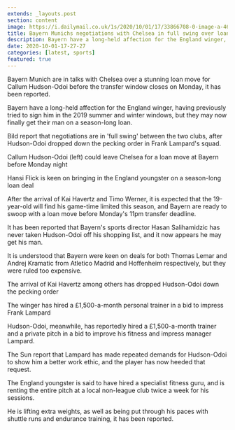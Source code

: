 ```yaml
---
extends: _layouts.post
section: content
image: https://i.dailymail.co.uk/1s/2020/10/01/17/33866708-0-image-a-46_1601568295852.jpg 
title: Bayern Munichs negotiations with Chelsea in full swing over loan deal for Callum Hudson-Odoi 
description: Bayern have a long-held affection for the England winger, having previously tried to sign him in the 2019 summer and winter windows, but they may now finally get their man on a season-long loan. 
date: 2020-10-01-17-27-27 
categories: [latest, sports] 
featured: true 
--- 
```

Bayern Munich are in talks with Chelsea over a stunning loan move for Callum Hudson-Odoi before the transfer window closes on Monday, it has been reported.

Bayern have a long-held affection for the England winger, having previously tried to sign him in the 2019 summer and winter windows, but they may now finally get their man on a season-long loan.

Bild report that negotiations are in 'full swing' between the two clubs, after Hudson-Odoi dropped down the pecking order in Frank Lampard's squad.

Callum Hudson-Odoi (left) could leave Chelsea for a loan move at Bayern before Monday night

Hansi Flick is keen on bringing in the England youngster on a season-long loan deal

After the arrival of Kai Havertz and Timo Werner, it is expected that the 19-year-old will find his game-time limited this season, and Bayern are ready to swoop with a loan move before Monday's 11pm transfer deadline.

It has been reported that Bayern's sports director Hasan Salihamidzic has never taken Hudson-Odoi off his shopping list, and it now appears he may get his man.  

It is understood that Bayern were keen on deals for both Thomas Lemar and Andrej Kramatic from Atletico Madrid and Hoffenheim respectively, but they were ruled too expensive.

The arrival of Kai Havertz among others has dropped Hudson-Odoi down the pecking order

The winger has hired a £1,500-a-month personal trainer in a bid to impress Frank Lampard

Hudson-Odoi, meanwhile, has reportedly hired a £1,500-a-month trainer and a private pitch in a bid to improve his fitness and impress manager Lampard.

The Sun report that Lampard has made repeated demands for Hudson-Odoi to show him a better work ethic, and the player has now heeded that request.

The England youngster is said to have hired a specialist fitness guru, and is renting the entire pitch at a local non-league club twice a week for his sessions.

He is lifting extra weights, as well as being put through his paces with shuttle runs and endurance training, it has been reported.

